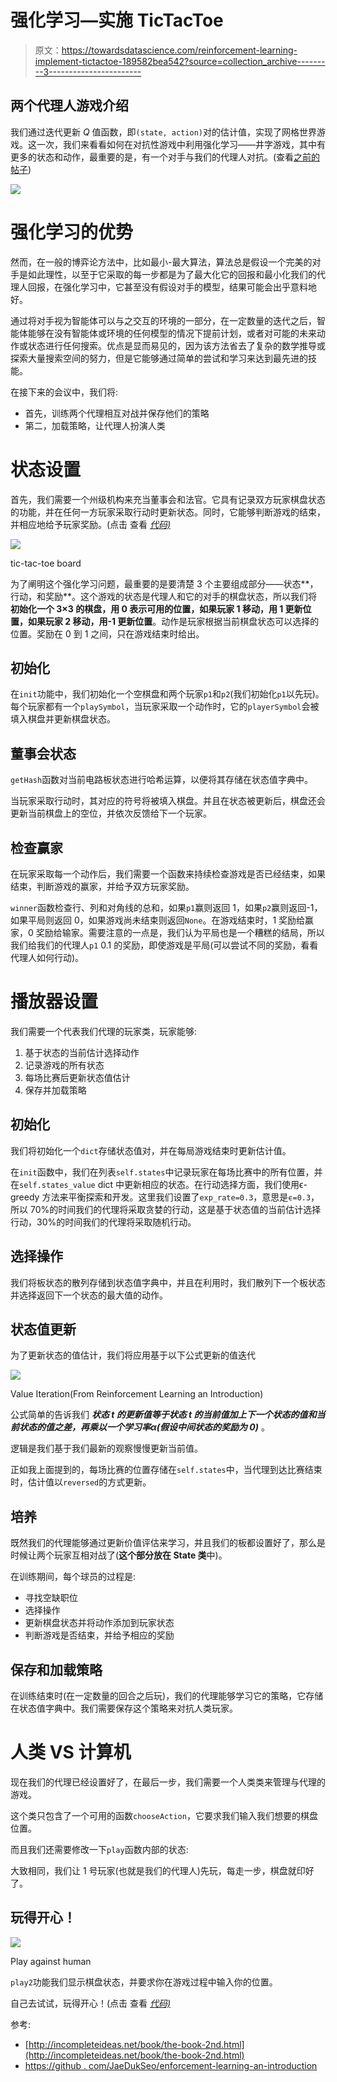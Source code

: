 # 强化学习—实施 TicTacToe

> 原文：<https://towardsdatascience.com/reinforcement-learning-implement-tictactoe-189582bea542?source=collection_archive---------3----------------------->

## 两个代理人游戏介绍

我们通过迭代更新 *Q* 值函数，即`(state, action)`对的估计值，实现了网格世界游戏。这一次，我们来看看如何在对抗性游戏中利用强化学习——井字游戏，其中有更多的状态和动作，最重要的是，有一个对手与我们的代理人对抗。(查看[之前的帖子](https://medium.com/@zhangyue9306/implement-grid-world-with-q-learning-51151747b455))

![](img/87b2e942d433b2607c7a3e781f1cf03c.png)

# 强化学习的优势

然而，在一般的博弈论方法中，比如最小-最大算法，算法总是假设一个完美的对手是如此理性，以至于它采取的每一步都是为了最大化它的回报和最小化我们的代理人回报，在强化学习中，它甚至没有假设对手的模型，结果可能会出乎意料地好。

通过将对手视为智能体可以与之交互的环境的一部分，在一定数量的迭代之后，智能体能够在没有智能体或环境的任何模型的情况下提前计划，或者对可能的未来动作或状态进行任何搜索。优点是显而易见的，因为该方法省去了复杂的数学推导或探索大量搜索空间的努力，但是它能够通过简单的尝试和学习来达到最先进的技能。

在接下来的会议中，我们将:

*   首先，训练两个代理相互对战并保存他们的策略
*   第二，加载策略，让代理人扮演人类

# 状态设置

首先，我们需要一个州级机构来充当董事会和法官。它具有记录双方玩家棋盘状态的功能，并在任何一方玩家采取行动时更新状态。同时，它能够判断游戏的结束，并相应地给予玩家奖励。(点击 查看 [*代码)*](https://github.com/MJeremy2017/RL/blob/master/TicTacToe/ticTacToe.py)

![](img/a12e0379aae8712749f61c9995511c52.png)

tic-tac-toe board

为了阐明这个强化学习问题，最重要的是要清楚 3 个主要组成部分——状态**，行动，和奖励**。这个游戏的状态是代理人和它的对手的棋盘状态，所以我们将**初始化一个 3×3 的棋盘，用 0 表示可用的位置，如果玩家 1 移动，用 1 更新位置，如果玩家 2 移动，用-1 更新位置**。动作是玩家根据当前棋盘状态可以选择的位置。奖励在 0 到 1 之间，只在游戏结束时给出。

## 初始化

在`init`功能中，我们初始化一个空棋盘和两个玩家`p1`和`p2`(我们初始化`p1`以先玩)。每个玩家都有一个`playSymbol`，当玩家采取一个动作时，它的`playerSymbol`会被填入棋盘并更新棋盘状态。

## 董事会状态

`getHash`函数对当前电路板状态进行哈希运算，以便将其存储在状态值字典中。

当玩家采取行动时，其对应的符号将被填入棋盘。并且在状态被更新后，棋盘还会更新当前棋盘上的空位，并依次反馈给下一个玩家。

## 检查赢家

在玩家采取每一个动作后，我们需要一个函数来持续检查游戏是否已经结束，如果结束，判断游戏的赢家，并给予双方玩家奖励。

`winner`函数检查行、列和对角线的总和，如果`p1`赢则返回 1，如果`p2`赢则返回-1，如果平局则返回 0，如果游戏尚未结束则返回`None`。在游戏结束时，1 奖励给赢家，0 奖励给输家。需要注意的一点是，我们认为平局也是一个糟糕的结局，所以我们给我们的代理人`p1` 0.1 的奖励，即使游戏是平局(可以尝试不同的奖励，看看代理人如何行动)。

# 播放器设置

我们需要一个代表我们代理的玩家类，玩家能够:

1.  基于状态的当前估计选择动作
2.  记录游戏的所有状态
3.  每场比赛后更新状态值估计
4.  保存并加载策略

## 初始化

我们将初始化一个`dict`存储状态值对，并在每局游戏结束时更新估计值。

在`init`函数中，我们在列表`self.states`中记录玩家在每场比赛中的所有位置，并在`self.states_value` dict 中更新相应的状态。在行动选择方面，我们使用ϵ-greedy 方法来平衡探索和开发。这里我们设置了`exp_rate=0.3`，意思是`ϵ=0.3`，所以 70%的时间我们的代理将采取贪婪的行动，这是基于状态值的当前估计选择行动，30%的时间我们的代理将采取随机行动。

## 选择操作

我们将板状态的散列存储到状态值字典中，并且在利用时，我们散列下一个板状态并选择返回下一个状态的最大值的动作。

## 状态值更新

为了更新状态的值估计，我们将应用基于以下公式更新的值迭代

![](img/9db1e1bbf6ee1d5dfc6727747c280780.png)

Value Iteration(From Reinforcement Learning an Introduction)

公式简单的告诉我们 ***状态 t 的更新值等于状态 t 的当前值加上下一个状态的值和当前状态的值之差，再乘以一个学习率α(假设中间状态的奖励为 0)*** 。

逻辑是我们基于我们最新的观察慢慢更新当前值。

正如我上面提到的，每场比赛的位置存储在`self.states`中，当代理到达比赛结束时，估计值以`reversed`的方式更新。

## 培养

既然我们的代理能够通过更新价值评估来学习，并且我们的板都设置好了，那么是时候让两个玩家互相对战了(**这个部分放在 State 类**中)。

在训练期间，每个球员的过程是:

*   寻找空缺职位
*   选择操作
*   更新棋盘状态并将动作添加到玩家状态
*   判断游戏是否结束，并给予相应的奖励

## 保存和加载策略

在训练结束时(在一定数量的回合之后玩)，我们的代理能够学习它的策略，它存储在状态值字典中。我们需要保存这个策略来对抗人类玩家。

# 人类 VS 计算机

现在我们的代理已经设置好了，在最后一步，我们需要一个人类类来管理与代理的游戏。

这个类只包含了一个可用的函数`chooseAction`，它要求我们输入我们想要的棋盘位置。

而且我们还需要修改一下`play`函数内部的状态:

大致相同，我们让 1 号玩家(也就是我们的代理人)先玩，每走一步，棋盘就印好了。

## 玩得开心！

![](img/9690bf91696c1e26d9d3d7ae460603c5.png)

Play against human

`play2`功能我们显示棋盘状态，并要求你在游戏过程中输入你的位置。

自己去试试，玩得开心！(点击 查看 [*代码)*](https://github.com/MJeremy2017/RL/blob/master/TicTacToe/ticTacToe.py)

参考:

*   [http://incompleteideas.net/book/the-book-2nd.html](http://incompleteideas.net/book/the-book-2nd.html)
*   [https://github . com/JaeDukSeo/enforcement-learning-an-introduction](https://github.com/JaeDukSeo/reinforcement-learning-an-introduction)